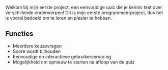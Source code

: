 
Welkom bij mijn eerste project, een eenvoudige quiz die je kennis test over verschillende onderwerpen! Dit is mijn eerste programmeerproject, dus het is vooral bedoeld om te leren en plezier te hebben. 

## Functies
- Meerdere keuzevragen
- Score wordt bijhouden
- Eenvoudige en interactieve gebruikerservaring
- Mogelijkheid om opnieuw te starten na afloop van de quiz
